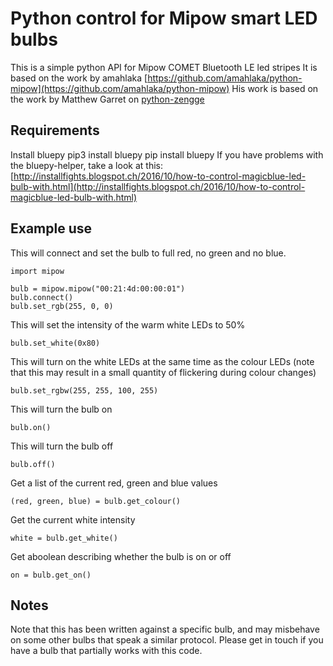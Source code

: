 Python control for Mipow smart LED bulbs
=========================================

This is a simple python API for Mipow COMET Bluetooth LE led stripes
It is based on the work by amahlaka [https://github.com/amahlaka/python-mipow](https://github.com/amahlaka/python-mipow)
His work is based on the work by Matthew Garret on [python-zengge](https://github.com/mjg59/python-zengge) 

Requirements
------------
Install bluepy
pip3 install bluepy
pip install bluepy
If you have problems with the bluepy-helper, take a look at this: [http://installfights.blogspot.ch/2016/10/how-to-control-magicblue-led-bulb-with.html](http://installfights.blogspot.ch/2016/10/how-to-control-magicblue-led-bulb-with.html)

Example use
-----------

This will connect and set the bulb to full red, no green and no blue.
```
import mipow

bulb = mipow.mipow("00:21:4d:00:00:01")
bulb.connect()
bulb.set_rgb(255, 0, 0)
```

This will set the intensity of the warm white LEDs to 50%
```
bulb.set_white(0x80)
```

This will turn on the white LEDs at the same time as the colour LEDs (note that this may result in a small quantity of flickering during colour changes)
```
bulb.set_rgbw(255, 255, 100, 255)
```

This will turn the bulb on
```
bulb.on()
```

This will turn the bulb off
```
bulb.off()
```

Get a list of the current red, green and blue values
```
(red, green, blue) = bulb.get_colour()
```

Get the current white intensity
```
white = bulb.get_white()
```

Get aboolean describing whether the bulb is on or off
```
on = bulb.get_on()
```

Notes
-----

Note that this has been written against a specific bulb, and may misbehave on some other bulbs that speak a similar protocol. Please get in touch if you have a bulb that partially works with this code.

